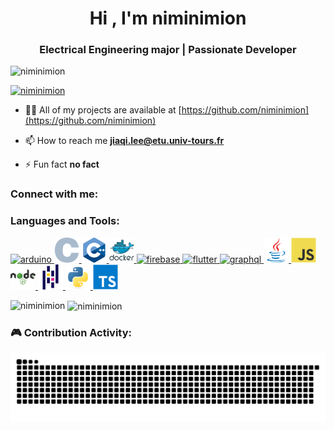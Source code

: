 <h1 align="center">Hi , I'm niminimion</h1>
<h3 align="center">Electrical Engineering major | Passionate Developer</h3>

<p align="left"> <img src="https://komarev.com/ghpvc/?username=niminimion&label=Profile%20views&color=0e75b6&style=flat" alt="niminimion" /> </p>

<p align="left"> <a href="https://github.com/ryo-ma/github-profile-trophy"><img src="https://github-profile-trophy.vercel.app/?username=niminimion" alt="niminimion" /></a> </p>

- 👨‍💻 All of my projects are available at [https://github.com/niminimion](https://github.com/niminimion)

- 📫 How to reach me **jiaqi.lee@etu.univ-tours.fr**

- ⚡ Fun fact **no fact**

<h3 align="left">Connect with me:</h3>
<p align="left">
</p>

<h3 align="left">Languages and Tools:</h3>
<p align="left"> <a href="https://www.arduino.cc/" target="_blank" rel="noreferrer"> <img src="https://cdn.worldvectorlogo.com/logos/arduino-1.svg" alt="arduino" width="40" height="40"/> </a> <a href="https://www.cprogramming.com/" target="_blank" rel="noreferrer"> <img src="https://raw.githubusercontent.com/devicons/devicon/master/icons/c/c-original.svg" alt="c" width="40" height="40"/> </a> <a href="https://www.w3schools.com/cpp/" target="_blank" rel="noreferrer"> <img src="https://raw.githubusercontent.com/devicons/devicon/master/icons/cplusplus/cplusplus-original.svg" alt="cplusplus" width="40" height="40"/> </a> <a href="https://www.docker.com/" target="_blank" rel="noreferrer"> <img src="https://raw.githubusercontent.com/devicons/devicon/master/icons/docker/docker-original-wordmark.svg" alt="docker" width="40" height="40"/> </a> <a href="https://firebase.google.com/" target="_blank" rel="noreferrer"> <img src="https://www.vectorlogo.zone/logos/firebase/firebase-icon.svg" alt="firebase" width="40" height="40"/> </a> <a href="https://flutter.dev" target="_blank" rel="noreferrer"> <img src="https://www.vectorlogo.zone/logos/flutterio/flutterio-icon.svg" alt="flutter" width="40" height="40"/> </a> <a href="https://graphql.org" target="_blank" rel="noreferrer"> <img src="https://www.vectorlogo.zone/logos/graphql/graphql-icon.svg" alt="graphql" width="40" height="40"/> </a> <a href="https://www.java.com" target="_blank" rel="noreferrer"> <img src="https://raw.githubusercontent.com/devicons/devicon/master/icons/java/java-original.svg" alt="java" width="40" height="40"/> </a> <a href="https://developer.mozilla.org/en-US/docs/Web/JavaScript" target="_blank" rel="noreferrer"> <img src="https://raw.githubusercontent.com/devicons/devicon/master/icons/javascript/javascript-original.svg" alt="javascript" width="40" height="40"/> </a> <a href="https://nodejs.org" target="_blank" rel="noreferrer"> <img src="https://raw.githubusercontent.com/devicons/devicon/master/icons/nodejs/nodejs-original-wordmark.svg" alt="nodejs" width="40" height="40"/> </a> <a href="https://pandas.pydata.org/" target="_blank" rel="noreferrer"> <img src="https://raw.githubusercontent.com/devicons/devicon/2ae2a900d2f041da66e950e4d48052658d850630/icons/pandas/pandas-original.svg" alt="pandas" width="40" height="40"/> </a> <a href="https://www.python.org" target="_blank" rel="noreferrer"> <img src="https://raw.githubusercontent.com/devicons/devicon/master/icons/python/python-original.svg" alt="python" width="40" height="40"/> </a> <a href="https://www.typescriptlang.org/" target="_blank" rel="noreferrer"> <img src="https://raw.githubusercontent.com/devicons/devicon/master/icons/typescript/typescript-original.svg" alt="typescript" width="40" height="40"/> </a> </p>

<p><img align="left" src="https://github-readme-stats.vercel.app/api/top-langs?username=niminimion&show_icons=true&locale=en&layout=compact" alt="niminimion" /></p>

<p>&nbsp;<img align="center" src="https://github-readme-stats.vercel.app/api?username=niminimion&show_icons=true&locale=en" alt="niminimion" /></p>


<h3 align="left">🎮 Contribution Activity:</h3>
<p align="center">
  <picture>
    <source media="(prefers-color-scheme: dark)" srcset="https://raw.githubusercontent.com/niminimion/niminimion/output/pacman-contribution-graph-dark.svg">
    <source media="(prefers-color-scheme: light)" srcset="https://raw.githubusercontent.com/niminimion/niminimion/output/pacman-contribution-graph.svg">
    <img alt="Pacman eating my contributions" src="https://raw.githubusercontent.com/niminimion/niminimion/output/pacman-contribution-graph.svg">
  </picture>
</p>
